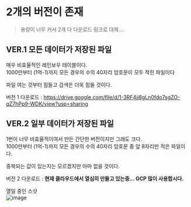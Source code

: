 # 2개의 버전이 존재

> 용량이 너무 커서 2개 다 다운로드 링크로 대체....

## VER.1 모든 데이터가 저장된 파일

매우 비효율적인 레인보우 테이블이다.  
1000만부터 (1억-1)까지 모든 경우의 수의 40자리 암호문이 모두 적힌 파일이다

파일 여는 것부터 힘들고 검색은 더욱 힘들 것이다.

버전 1 다운로드 : https://drive.google.com/file/d/1-3RF4jj8gLn0fdo7sgZO-qZ7hPp9-WDK/view?usp=sharing

## VER.2 일부 데이터가 저장된 파일

1번이 너무 비효율적이여서 만든 간단한 버전이지만 그래도 크다.    
1000만부터 (1억-1)까지 모든 경우의 수의 40자리 암호문 중 앞 8자리만 적은 파일이다.

중복되는 값이 있는지는 모르겠지만 아마 없을 것이다.

버전 2 다운로드 : **현재 클라우드에서 열심히 만들고 있는중... GCP 많이 사용합시다.**

열일 중인 스샷  
![image](https://user-images.githubusercontent.com/44055669/128756588-5f8defa7-19d2-4de5-90aa-6a9f23e7fcfb.png)
